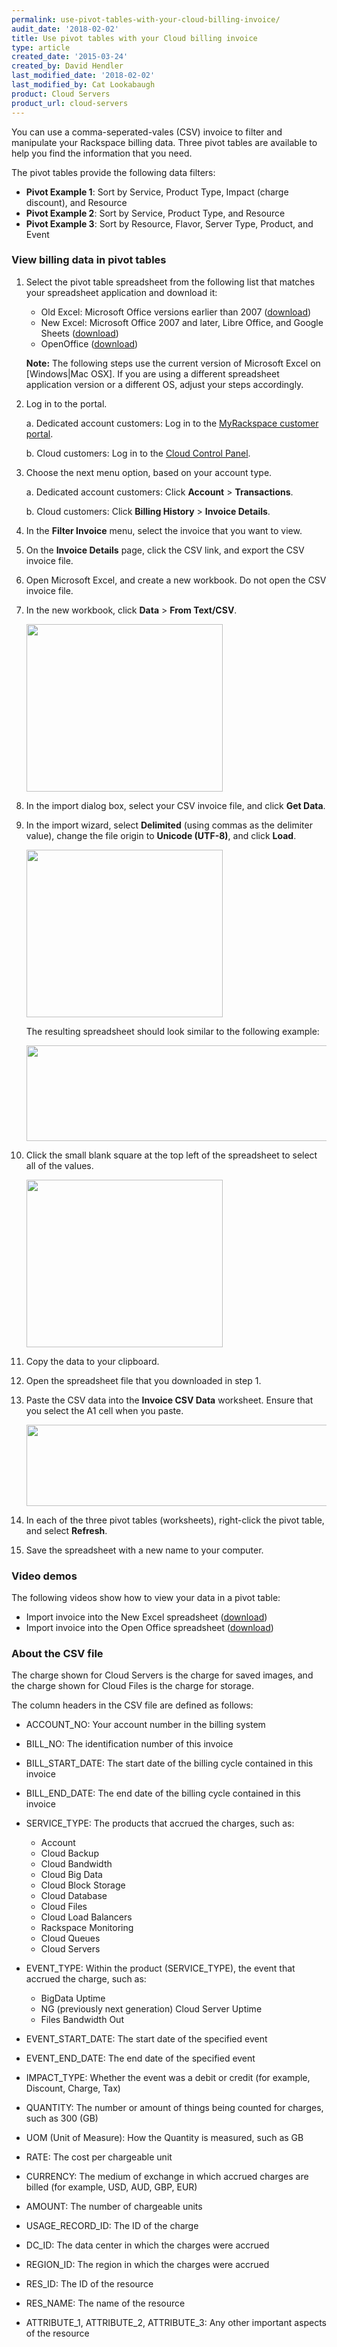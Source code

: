 ```yaml
---
permalink: use-pivot-tables-with-your-cloud-billing-invoice/
audit_date: '2018-02-02'
title: Use pivot tables with your Cloud billing invoice
type: article
created_date: '2015-03-24'
created_by: David Hendler
last_modified_date: '2018-02-02'
last_modified_by: Cat Lookabaugh
product: Cloud Servers
product_url: cloud-servers
---
```


You can use a comma-seperated-vales (CSV) invoice to filter and manipulate your Rackspace
billing data. Three pivot tables are available to help you find the information
that you need.

The pivot tables provide the following data filters:

-   **Pivot Example 1**: Sort by Service, Product Type, Impact (charge discount), and Resource
-   **Pivot Example 2**: Sort by Service, Product Type, and Resource
-   **Pivot Example 3**: Sort by Resource, Flavor, Server Type, Product, and Event

### View billing data in pivot tables

1.  Select the pivot table spreadsheet from the following list that matches
your spreadsheet application and download it:
    -   Old Excel: Microsoft Office versions earlier than 2007
        ([download](http://cf86f577ce3eeb804b0b-b288f28026fa4fe9b175ca1cf838e8ff.r99.cf2.rackcdn.com/rackspace_billing_old_excel_pivot_tables.xls))
    -   New Excel: Microsoft Office 2007 and later, Libre Office,
        and Google Sheets
        ([download](http://cf86f577ce3eeb804b0b-b288f28026fa4fe9b175ca1cf838e8ff.r99.cf2.rackcdn.com/rackspace_billing_new_excel_pivot_tables.xlsx))
    -   OpenOffice
        ([download](http://cf86f577ce3eeb804b0b-b288f28026fa4fe9b175ca1cf838e8ff.r99.cf2.rackcdn.com/rackspace_billing_open_office_pivot_tables.ods))

    **Note:** The following steps use the current version of Microsoft Excel on [Windows|Mac OSX].
    If you are using a different spreadsheet application version or a different OS,
    adjust your steps accordingly.
    
2.  Log in to the portal.

      a.  Dedicated account customers: Log in to the [MyRackspace customer portal](https://my.rackspace.com/).

      b.  Cloud customers: Log in to the [Cloud Control Panel](https://mycloud.rackspace.com).
      
3.  Choose the next menu option, based on your account type.

      a.  Dedicated account customers: Click **Account** > **Transactions**.

      b.  Cloud customers: Click **Billing History** > **Invoice Details**.
      
4.  In the **Filter Invoice** menu, select the invoice that you want to view.
5.  On the **Invoice Details** page, click the CSV link, and export the CSV invoice file.
6.  Open Microsoft Excel, and create a new workbook. Do not open the CSV invoice file.
7.  In the new workbook, click **Data** > **From Text/CSV**.

    <img src="{% asset_path general/use-pivot-tables-with-your-cloud-billing-invoice/step2.png %}" width="314" height="268" />

8. In the import dialog box, select your CSV invoice file, and click **Get Data**.
9. In the import wizard, select **Delimited** (using commas as the delimiter
value), change the file origin to **Unicode (UTF-8)**, and click **Load**.

    <img src="{% asset_path general/use-pivot-tables-with-your-cloud-billing-invoice/step4.png %}" width="314" height="268" />

    The resulting spreadsheet should look similar to the following example:

    <img src="{% asset_path general/use-pivot-tables-with-your-cloud-billing-invoice/result.png %}" width="690" height="153" />

10. Click the small blank square at the top left of the spreadsheet to
    select all of the values.

    <img src="{% asset_path general/use-pivot-tables-with-your-cloud-billing-invoice/2%20-%20billing_SelectAll_arrow.png %}" width="314" height="268" />

11. Copy the data to your clipboard.
12. Open the spreadsheet file that you downloaded in step 1.
13. Paste the CSV data into the **Invoice CSV Data** worksheet. Ensure that you
select the A1 cell when you paste.

    <img src="{% asset_path general/use-pivot-tables-with-your-cloud-billing-invoice/3%20-%20billing_csvTab_arrow.png %}" width="538" height="130" />

14. In each of the three pivot tables (worksheets), right-click the pivot table,
and select **Refresh**.
15. Save the spreadsheet with a new name to your computer.


### Video demos

The following videos show how to view your data in a pivot table:

-   Import invoice into the New Excel spreadsheet
    ([download](http://cf86f577ce3eeb804b0b-b288f28026fa4fe9b175ca1cf838e8ff.r99.cf2.rackcdn.com/rackspace_billing_new_excel_pivot_tables_demo.mov))
-   Import invoice into the Open Office spreadsheet
    ([download](http://cf86f577ce3eeb804b0b-b288f28026fa4fe9b175ca1cf838e8ff.r99.cf2.rackcdn.com/rackspace_billing_open_office_pivot_tables_demo.mov))

### About the CSV file

The charge shown for Cloud Servers is the charge for saved images, and the
charge shown for Cloud Files is the charge for storage.

The column headers in the CSV file are defined as follows:

- ACCOUNT\_NO: Your account number in the billing system
- BILL\_NO: The identification number of this invoice
- BILL\_START\_DATE: The start date of the billing cycle contained in
this invoice
- BILL\_END\_DATE: The end date of the billing cycle contained in this
invoice
- SERVICE\_TYPE: The products that accrued the charges, such as:

  -   Account
  -   Cloud Backup
  -   Cloud Bandwidth
  -   Cloud Big Data
  -   Cloud Block Storage
  -   Cloud Database
  -   Cloud Files
  -   Cloud Load Balancers
  -   Rackspace Monitoring
  -   Cloud Queues
  -   Cloud Servers

- EVENT_TYPE: Within the product (SERVICE\_TYPE), the event that accrued
the charge, such as:

  -   BigData Uptime
  -   NG (previously next generation) Cloud Server Uptime
  -   Files Bandwidth Out

- EVENT\_START\_DATE: The start date of the specified event
- EVENT\_END\_DATE: The end date of the specified event
- IMPACT\_TYPE: Whether the event was a debit or credit (for example,
Discount, Charge, Tax)
- QUANTITY: The number or amount of things being counted for charges, such as 300 (GB)
- UOM (Unit of Measure): How the Quantity is measured, such as GB
- RATE: The cost per chargeable unit
- CURRENCY: The medium of exchange in which accrued charges are billed (for example, USD, AUD, GBP, EUR)
- AMOUNT: The number of chargeable units
- USAGE\_RECORD\_ID: The ID of the charge
- DC\_ID: The data center in which the charges were accrued
- REGION\_ID: The region in which the charges were accrued
- RES\_ID: The ID of the resource
- RES\_NAME: The name of the resource
- ATTRIBUTE\_1,  ATTRIBUTE\_2, ATTRIBUTE\_3: Any other important aspects of the resource

